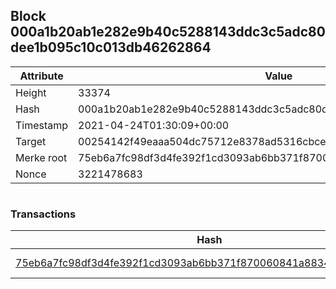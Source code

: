 ## Block 000a1b20ab1e282e9b40c5288143ddc3c5adc80dee1b095c10c013db46262864

Attribute | Value
--- | ---
Height | 33374
Hash | 000a1b20ab1e282e9b40c5288143ddc3c5adc80dee1b095c10c013db46262864
Timestamp | 2021-04-24T01:30:09+00:00
Target | 00254142f49eaaa504dc75712e8378ad5316cbcead634704b3734b6271167cc4
Merke root | 75eb6a7fc98df3d4fe392f1cd3093ab6bb371f870060841a883475e13d730f8e
Nonce | 3221478683

```

```

### Transactions

Hash | Amount
--- | ---
[75eb6a7fc98df3d4fe392f1cd3093ab6bb371f870060841a883475e13d730f8e](75eb6a7fc98df3d4fe392f1cd3093ab6bb371f870060841a883475e13d730f8e.md) | 10.00000000 SKEPTI 
